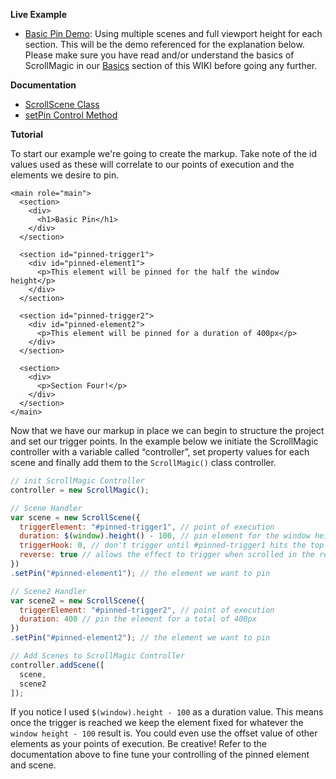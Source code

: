 **Live Example**

- [Basic Pin Demo](http://codepen.io/grayghostvisuals/pen/f1d7268c88fd6011ba113ae93adf45f7): Using multiple scenes and full viewport height for each section. This will be the demo referenced for the explanation below. Please make sure you have read and/or understand the basics of ScrollMagic in our [Basics](https://github.com/janpaepke/ScrollMagic/wiki/Understanding-:-Basics) section of this WIKI before going any further.

**Documentation**

- [ScrollScene Class](http://janpaepke.github.io/ScrollMagic/docs/ScrollScene.html#ScrollScene)
- [setPin Control Method](http://janpaepke.github.io/ScrollMagic/docs/ScrollScene.html#setPin)

**Tutorial**

To start our example we're going to create the markup. Take note of the id values used as these will correlate to our points of execution and the elements we desire to pin.

```markup
<main role="main">
  <section>
    <div>
      <h1>Basic Pin</h1>
    </div>
  </section>

  <section id="pinned-trigger1">
    <div id="pinned-element1">
      <p>This element will be pinned for the half the window height</p>
    </div> 
  </section>

  <section id="pinned-trigger2">
    <div id="pinned-element2">
      <p>This element will be pinned for a duration of 400px</p>
    </div>
  </section>
  
  <section>
    <div>
      <p>Section Four!</p>
    </div>
  </section>
</main>
```

Now that we have our markup in place we can begin to structure the project and set our trigger points. In the example below we initiate the ScrollMagic controller with a variable called “controller”, set property values for each scene and finally add them to the ``ScrollMagic()`` class controller.
```javascript
// init ScrollMagic Controller
controller = new ScrollMagic();

// Scene Handler
var scene = new ScrollScene({
  triggerElement: "#pinned-trigger1", // point of execution
  duration: $(window).height() - 100, // pin element for the window height - 1
  triggerHook: 0, // don't trigger until #pinned-trigger1 hits the top of the viewport
  reverse: true // allows the effect to trigger when scrolled in the reverse direction
})
.setPin("#pinned-element1"); // the element we want to pin

// Scene2 Handler
var scene2 = new ScrollScene({
  triggerElement: "#pinned-trigger2", // point of execution
  duration: 400 // pin the element for a total of 400px
})
.setPin("#pinned-element2"); // the element we want to pin

// Add Scenes to ScrollMagic Controller
controller.addScene([
  scene,
  scene2
]);
```

If you notice I used ``$(window).height - 100`` as a duration value. This means once the trigger is reached we keep the element fixed for whatever the ``window height - 100`` result is. You could even use the offset value of other elements as your points of execution. Be creative! Refer to the documentation above to fine tune your controlling of the pinned element and scene.